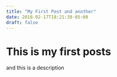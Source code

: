 ```yaml
---
title: "My First Post and another"
date: 2018-02-17T18:21:39-05:00
draft: false
---
```


<h1>This is my first posts</h1>
<p>and this is a description</p>